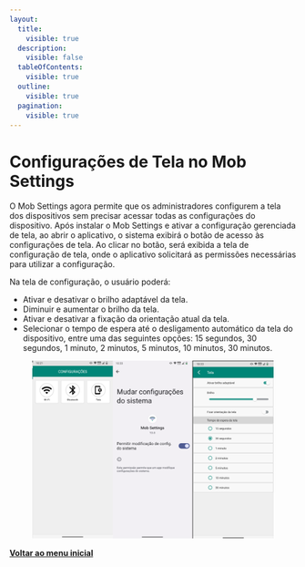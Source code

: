 ```yaml
---
layout:
  title:
    visible: true
  description:
    visible: false
  tableOfContents:
    visible: true
  outline:
    visible: true
  pagination:
    visible: true
---
```


# Configurações de Tela no Mob Settings

O Mob Settings agora permite que os administradores configurem a tela dos dispositivos sem precisar acessar todas as configurações do dispositivo. Após instalar o Mob Settings e ativar a configuração gerenciada de tela, ao abrir o aplicativo, o sistema exibirá o botão de acesso às configurações de tela. Ao clicar no botão, será exibida a tela de configuração de tela, onde o aplicativo solicitará as permissões necessárias para utilizar a configuração.

Na tela de configuração, o usuário poderá:

* Ativar e desativar o brilho adaptável da tela.
* Diminuir e aumentar o brilho da tela.
* Ativar e desativar a fixação da orientação atual da tela.
* Selecionar o tempo de espera até o desligamento automático da tela do dispositivo, entre uma das seguintes opções: 15 segundos, 30 segundos, 1 minuto, 2 minutos, 5 minutos, 10 minutos, 30 minutos.

<figure><img src="../../.gitbook/assets/image (228).png" alt=""><figcaption></figcaption></figure>

[**Voltar ao menu inicial**](./)
